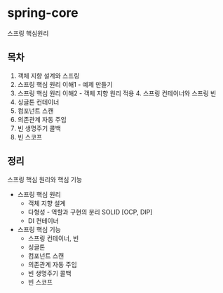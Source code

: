 # spring-core

스프링 핵심원리

## 목차

1. 객체 지향 설계와 스프링
2. 스프링 핵심 원리 이해1 - 예제 만들기
3. 스프링 핵심 원리 이해2 - 객체 지향 원리 적용 4. 스프링 컨테이너와 스프링 빈
5. 싱글톤 컨테이너
6. 컴포넌트 스캔
7. 의존관계 자동 주입
8. 빈 생명주기 콜백
9. 빈 스코프

## 정리
스프링 핵심 원리와 핵심 기능
- 스프링 핵심 원리
  - 객체 지향 설계
  - 다형성 - 역할과 구현의 분리 SOLID [OCP, DIP]
  - DI 컨테이너
- 스프링 핵심 기능
  - 스프링 컨테이너, 빈 
  - 싱글톤
  - 컴포넌트 스캔 
  - 의존관계 자동 주입 
  - 빈 생명주기 콜백 
  - 빈 스코프
